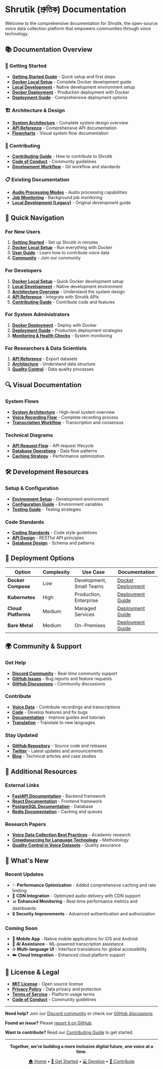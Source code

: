 # Shrutik (শ্রুতিক) Documentation

Welcome to the comprehensive documentation for Shrutik, the open-source voice data collection platform that empowers communities through voice technology.

## 📚 Documentation Overview

### 🚀 Getting Started
- **[Getting Started Guide](getting-started.md)** - Quick setup and first steps
- **[Docker Local Setup](docker-local-setup.md)** - Complete Docker development guide
- **[Local Development](local-development.md)** - Native development environment setup
- **[Docker Deployment](docker-deployment.md)** - Production deployment with Docker
- **[Deployment Guide](deployment-guide.md)** - Comprehensive deployment options

### 🏗️ Architecture & Design
- **[System Architecture](architecture.md)** - Complete system design overview
- **[API Reference](api-reference.md)** - Comprehensive API documentation
- **[Flowcharts](flowcharts/)** - Visual system flow documentation

### 🤝 Contributing
- **[Contributing Guide](contributing.md)** - How to contribute to Shrutik
- **[Code of Conduct](../CODE_OF_CONDUCT.md)** - Community guidelines
- **[Development Workflow](contributing.md#development-workflow)** - Git workflow and standards

### 📋 Existing Documentation
- **[Audio Processing Modes](AUDIO_PROCESSING_MODES.md)** - Audio processing capabilities
- **[Job Monitoring](JOB_MONITORING.md)** - Background job monitoring
- **[Local Development (Legacy)](LOCAL_DEVELOPMENT.md)** - Original development guide

## 🎯 Quick Navigation

### For New Users
1. **[Getting Started](getting-started.md)** - Set up Shrutik in minutes
2. **[Docker Local Setup](docker-local-setup.md)** - Run everything with Docker
3. **[User Guide](getting-started.md#first-steps)** - Learn how to contribute voice data
4. **[Community](getting-started.md#welcome-to-the-community)** - Join our community

### For Developers
1. **[Docker Local Setup](docker-local-setup.md)** - Quick Docker development setup
2. **[Local Development](local-development.md)** - Native development environment
3. **[Architecture Overview](architecture.md)** - Understand the system design
4. **[API Reference](api-reference.md)** - Integrate with Shrutik APIs
5. **[Contributing Guide](contributing.md)** - Contribute code and features

### For System Administrators
1. **[Docker Deployment](docker-deployment.md)** - Deploy with Docker
2. **[Deployment Guide](deployment-guide.md)** - Production deployment strategies
3. **[Monitoring & Health Checks](docker-deployment.md#monitoring-and-logging)** - System monitoring

### For Researchers & Data Scientists
1. **[API Reference](api-reference.md#export-api)** - Export datasets
2. **[Architecture](architecture.md#data-architecture)** - Understand data structure
3. **[Quality Control](architecture.md#consensus-algorithm)** - Data quality processes

## 🔍 Visual Documentation

### System Flows
- **[System Architecture](flowcharts/system-architecture.md)** - High-level system overview
- **[Voice Recording Flow](flowcharts/voice-recording-flow.md)** - Complete recording process
- **[Transcription Workflow](flowcharts/transcription-workflow.md)** - Transcription and consensus

### Technical Diagrams
- **[API Request Flow](flowcharts/api-request-flow.md)** - API request lifecycle
- **[Database Operations](flowcharts/database-operations.md)** - Data flow patterns
- **[Caching Strategy](flowcharts/caching-strategy.md)** - Performance optimization

## 🛠️ Development Resources

### Setup & Configuration
- **[Environment Setup](local-development.md#setup-instructions)** - Development environment
- **[Configuration Guide](local-development.md#development-configuration)** - Environment variables
- **[Testing Guide](contributing.md#testing-guidelines)** - Testing strategies

### Code Standards
- **[Coding Standards](contributing.md#coding-standards)** - Code style guidelines
- **[API Design](architecture.md#api-design)** - RESTful API principles
- **[Database Design](architecture.md#data-architecture)** - Schema and patterns

## 🚀 Deployment Options

| Option | Complexity | Use Case | Documentation |
|--------|------------|----------|---------------|
| **Docker Compose** | Low | Development, Small Teams | [Docker Deployment](docker-deployment.md) |
| **Kubernetes** | High | Production, Enterprise | [Deployment Guide](deployment-guide.md#kubernetes-deployment) |
| **Cloud Platforms** | Medium | Managed Services | [Deployment Guide](deployment-guide.md#cloud-platform-deployments) |
| **Bare Metal** | Medium | On-Premises | [Deployment Guide](deployment-guide.md#bare-metal-deployment) |

## 🌍 Community & Support

### Get Help
- **[Discord Community](https://discord.gg/9hZ9eW8ARk)** - Real-time community support
- **[GitHub Issues](https://github.com/Onuronon-lab/Shrutik/issues)** - Bug reports and feature requests
- **[GitHub Discussions](https://github.com/Onuronon-lab/Shrutik/discussions)** - Community discussions

### Contribute
- **[Voice Data](contributing.md#voice-data-contribution)** - Contribute recordings and transcriptions
- **[Code](contributing.md#code-contribution)** - Develop features and fix bugs
- **[Documentation](contributing.md#documentation)** - Improve guides and tutorials
- **[Translation](contributing.md#internationalization)** - Translate to new languages

### Stay Updated
- **[GitHub Repository](https://github.com/Onuronon-lab/Shrutik)** - Source code and releases
- **[Twitter](https://twitter.com/ShrutikVoice)** - Latest updates and announcements
- **[Blog](https://blog.shrutik.org)** - Technical articles and case studies

## 📖 Additional Resources

### External Links
- **[FastAPI Documentation](https://fastapi.tiangolo.com/)** - Backend framework
- **[React Documentation](https://reactjs.org/)** - Frontend framework
- **[PostgreSQL Documentation](https://www.postgresql.org/docs/)** - Database
- **[Redis Documentation](https://redis.io/documentation)** - Caching and queues

### Research Papers
- **[Voice Data Collection Best Practices](https://example.com/paper1)** - Academic research
- **[Crowdsourcing for Language Technology](https://example.com/paper2)** - Methodology
- **[Quality Control in Voice Datasets](https://example.com/paper3)** - Quality assurance

## 🎉 What's New

### Recent Updates
- ✨ **Performance Optimization** - Added comprehensive caching and rate limiting
- 🚀 **CDN Integration** - Optimized audio delivery with CDN support
- 📊 **Enhanced Monitoring** - Real-time performance metrics and dashboards
- 🔒 **Security Improvements** - Advanced authentication and authorization

### Coming Soon
- 📱 **Mobile App** - Native mobile applications for iOS and Android
- 🤖 **AI Assistance** - ML-powered transcription assistance
- 🌐 **Multi-language UI** - Interface translations for global accessibility
- ☁️ **Cloud Integration** - Enhanced cloud platform support

## 📄 License & Legal

- **[MIT License](../LICENSE)** - Open source license
- **[Privacy Policy](privacy-policy.md)** - Data privacy and protection
- **[Terms of Service](terms-of-service.md)** - Platform usage terms
- **[Code of Conduct](../CODE_OF_CONDUCT.md)** - Community guidelines

---

**Need help?** Join our [Discord community](https://discord.gg/9hZ9eW8ARk) or check our [GitHub discussions](https://github.com/Onuronon-lab/Shrutik/discussions).

**Found an issue?** Please [report it on GitHub](https://github.com/Onuronon-lab/Shrutik/issues/new).

**Want to contribute?** Read our [Contributing Guide](contributing.md) to get started.

---

<div align="center">

**Together, we're building a more inclusive digital future, one voice at a time.**

[🏠 Home](../README.md) • [🚀 Get Started](getting-started.md) • [💻 Develop](local-development.md) • [🤝 Contribute](contributing.md)

</div>